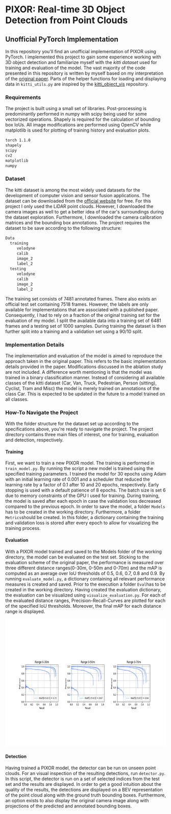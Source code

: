 # PIXOR: Real-time 3D Object Detection from Point Clouds
## Unofficial PyTorch Implementation

In this repository you'll find an unofficial implementation of PIXOR using PyTorch. I implemented this project to gain some experience working with 3D object detection and familiarize myself with the *kitti dataset* used for training and evaluation of the model. The vast majority of the code presented in this repository is written by myself based on my interpretation of the [original paper](https://arxiv.org/pdf/1902.06326.pdf). Parts of the helper functions for loading and displaying data in ```kitti_utils.py``` are inspired by the [kitti_object_vis](https://github.com/kuixu/kitti_object_vis) repository.

### Requirements

The project is built using a small set of libraries. Post-processing is predominantly performed in numpy with scipy being used for some vectorized operations. Shapely is required for the calculation of bounding box IoUs. All image modifications are performed using OpenCV while matplotlib is used for plotting of training history and evaluation plots.
```
torch 1.1.0
shapely
scipy
cv2
matplotlib
numpy
```

### Dataset

The kitti dataset is among the most widely used datasets for the development of computer vision and sensor fusion applications. The dataset can be downloaded from the [official website](http://www.cvlibs.net/datasets/kitti/eval_object.php?obj_benchmark=bev) for free. For this project I only used the LiDAR point clouds. However, I downloaded the camera images as well to get a better idea of the car's surroundings during the dataset exploration. Furthermore, I downloaded the camera calibration matrices and the bounding box annotations. 
The project requires the dataset to be save according to the following structure:
```
Data
  training
     velodyne
     calib
     image_2
     label_2
  testing
     velodyne
     calib
     image_2
     label_2
 ```
 The training set consists of 7481 annotated frames. There also exists an official test set containing 7518 frames. However, the labels are only available for implementations that are associated with a published paper. Consequently, I had to rely on a fraction of the original training set for the evaluation of my model. I split the available data into a training set of 6481 frames and a testing set of 1000 samples. During training the dataset is then further split into a training and a validation set using a 90/10 split.
 
### Implementation Details

The implementation and evaluation of the model is aimed to reproduce the approach taken in the original paper. This refers to the basic implementation details provided in the paper. Modifications discussed in the ablation study are not included. 
A difference worth mentioning is that the model was trained in a binary classification manner. Instead of considering all available classes of the kitti dataset (Car, Van, Truck, Pedestrian, Person (sitting), Cyclist, Tram and Misc) the model is merely trained on annotations of the class Car. This is expected to be updated in the future to a model trained on all classes.

### How-To Navigate the Project

With the folder structure for the dataset set up according to the specifications above, you're ready to navigate the project.
The project directory contains three main files of interest, one for training, evaluation and detection, respectively.

#### Training
First, we want to train a new PIXOR model. The training is performed in ```train_model.py```. By running the script a new model is trained using the specified training parameters. I trained the model for 30 epochs using Adam with an initial learning rate of 0.001 and a scheduler that reduced the learning rate by a factor of 0.1 after 10 and 20 epochs, respectively. Early stopping is used with a default patience of 8 epochs. The batch size is set 6 due to memory constraints of the GPU I used for training. During training, the model is saved after each epoch in case the validation loss decreased compared to the previous epoch. In order to save the model, a folder ```Models``` has to be created in the working directory. Furthermore, a folder ```Metrics```should be created. In this folder, a dictionary containing the training and validation loss is stored after every epoch to allow for visualizing the training process.

#### Evaluation
With a PIXOR model trained and saved to the Models folder of the working directory, the model can be evaluated on the test set. Sticking to the evaluation scheme of the original paper, the performance is measured over three different distance ranges(0-30m, 0-50m and 0-70m) and the mAP is computed as an average over IoU thresholds of 0.5, 0.6, 0.7, 0.8 and 0.9.
By running ```evaluate_model.py```, a dictionary containing all relevant performance measures is created and saved. Prior to the execution a folder ```Eval```has to be created in the working directory. Having created the evaluation dictionary, the evaluation can be visualized using ```visualize_evaluation.py```. For each of the evaluated distance ranges, Precision-Recall-Curves are plotted for each of the specified IoU thresholds. Moreover, the final mAP for each distance range is displayed.

<p align="center"> 
<img height="400px" src="/Images/Precision_Recall_Curves/pr_curve_epoch_17.png">
</p>


#### Detection
Having trained a PIXOR model, the detector can be run on unseen point clouds. For an visual inspection of the resulting detections, run ```detector.py```. In this script, the detector is run on a set of selected indices from the test set and the results are displayed. In order to get a good intuition about the quality of the results, the detections are displayed on a BEV representation of the point cloud along with the ground truth bounding boxes. Furthermore, an option exists to also display the original camera image along with projections of the predicted and annotated bounding boxes.



